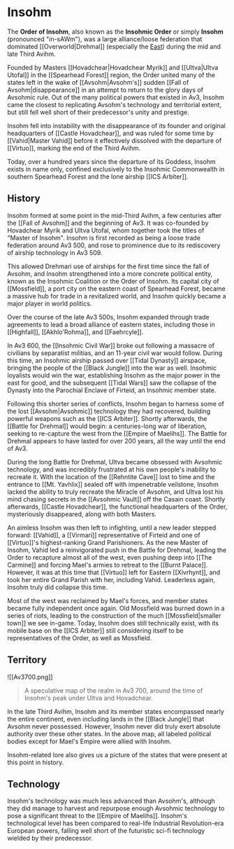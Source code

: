 # Insohm

The **Order of Insohm**, also known as the **Insohmic Order** or simply **Insohm** (pronounced "in-sAWm"), was a large alliance/loose federation that dominated [[Overworld|Drehmal]] (especially the [East](/World/Regions/Eastern_Regions/)) during the mid and late Third Avihm. 

Founded by Masters [[Hovadchear|Hovadchear Myrik]] and [[Ultva|Ultva Utofal]] in the [[Spearhead Forest]] region, the Order united many of the states left in the wake of [[Avsohm|Avsohm's]] sudden [[Fall of Avsohm|disappearance]] in an attempt to return to the glory days of Avsohmic rule. Out of the many political powers that existed in Av3, Insohm came the closest to replicating Avsohm's technology and territorial extent, but still fell well short of their predecessor's unity and prestige.

Insohm fell into instability with the disappearance of its founder and original headquarters of [[Castle Hovadchear]], and was ruled for some time by [[Vahid|Master Vahid]] before it effectively dissolved with the departure of [[Virtuo]], marking the end of the Third Avihm.

Today, over a hundred years since the departure of its Goddess, Insohm exists in name only, confined exclusively to the Insohmic Commonwealth in southern Spearhead Forest and the lone airship [[ICS Arbiter]].

## History

Insohm formed at some point in the mid-Third Avihm, a few centuries after the [[Fall of Avsohm]] and the beginning of Av3. It was co-founded by Hovadchear Myrik and Ultva Utofal, whom together took the titles of "Master of Insohm". Insohm is first recorded as being a loose trade federation around Av3 500, and rose to prominence due to its rediscovery of airship technology in Av3 509.

This allowed Drehmari use of airships for the first time since the fall of Avsohm, and Insohm strengthened into a more concrete political entity, known as the Insohmic Coalition or the Order of Insohm. Its capital city of [[Mossfield]], a port city on the eastern coast of Spearhead Forest, became a massive hub for trade in a revitalized world, and Insohm quickly became a major player in world politics.

Over the course of the late Av3 500s, Insohm expanded through trade agreements to lead a broad alliance of eastern states, including those in [[Highfall]], [[Akhlo'Rohma]], and [[Faehrcyle]]. 

In Av3 600, the [[Insohmic Civil War]] broke out following a massacre of civilians by separatist militias, and an 11-year civil war would follow. During this time, an Insohmic airship passed over [[Tidal Dynasty]] airspace, bringing the people of the [[Black Jungle]] into the war as well. Insohmic loyalists would win the war, establishing Insohm as the major power in the east for good, and the subsequent [[Tidal Wars]] saw the collapse of the Dynasty into the Parochial Enclave of Firteid, an Insohmic member state.

Following this shorter series of conflicts, Insohm began to harness some of the lost [[Avsohm|Avsohmic]] technology they had recovered, building powerful weapons such as the [[ICS Arbiter]]. Shortly afterwards, the [[Battle for Drehmal]] would begin: a centuries-long war of liberation, seeking to re-capture the west from the [[Empire of Maelihs]]. The Battle for Drehmal appears to have lasted for over 200 years, all the way until the end of Av3.

During the long Battle for Drehmal, Ultva became obsessed with Avsohmic technology, and was incredibly frustrated at his own people's inability to recreate it. With the location of the [[Rehntite Cave]] lost to time and the entrance to [[Mt. Yavhlix]] sealed off with impenetrable veilstone, Insohm lacked the ability to truly recreate the Miracle of Avsohm, and Ultva lost his mind chasing secrets in the [[Avsohmic Vault]] off the Casain coast. Shortly afterwards, [[Castle Hovadchear]], the functional headquarters of the Order, mysteriously disappeared, along with both Masters.

An aimless Insohm was then left to infighting, until a new leader stepped forward: [[Vahid]], a [[Virmari]] representative of Firteid and one of [[Virtuo]]'s highest-ranking Grand Parishioners. As the new Master of Insohm, Vahid led a reinvigorated push in the Battle for Drehmal, leading the Order to recapture almost all of the west, even pushing deep into [[The Carmine]] and forcing Mael's armies to retreat to the [[Burnt Palace]]. However, it was at this time that [[Virtuo]] left for Eastern [[Xivrhynt]], and took her entire Grand Parish with her, including Vahid. Leaderless again, Insohm truly did collapse this time.

Most of the west was reclaimed by Mael's forces, and member states became fully independent once again. Old Mossfield was burned down in a series of riots, leading to the construction of the much [[Mossfield|smaller town]] we see in-game. Today, Insohm does still technically exist, with its mobile base on the [[ICS Arbiter]] still considering itself to be representatives of the Order, as well as Mossfield.

## Territory

![[Av3700.png]]
> A speculative map of the realm in Av3 700, around the time of Insohm's peak under Ultva and Hovadchear.

In the late Third Avihm, Insohm and its member states encompassed nearly the entire continent, even including lands in the [[Black Jungle]] that Avsohm never possessed. However, Insohm never did truly exert absolute authority over these other states. In the above map, all labeled political bodies except for Mael's Empire were allied with Insohm.

Insohm-related lore also gives us a picture of the states that were present at this point in history.

## Technology

Insohm's technology was much less advanced than Avsohm's, although they did manage to harvest and repurpose enough Avsohmic technology to pose a significant threat to the [[Empire of Maelihs]]. Insohm's technological level has been compared to real-life Industrial Revolution-era European powers, falling well short of the futuristic sci-fi technology wielded by their predecessor.
